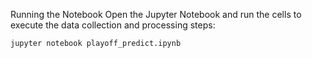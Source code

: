 Running the Notebook
Open the Jupyter Notebook and run the cells to execute the data collection and processing steps:

```bash
jupyter notebook playoff_predict.ipynb
